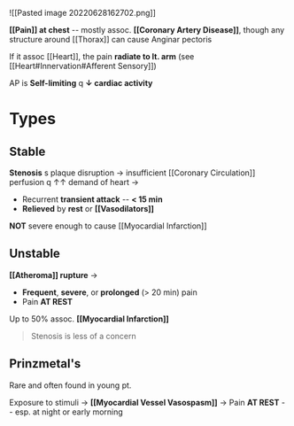![[Pasted image 20220628162702.png]]

**[[Pain]] at chest** -- mostly assoc. **[[Coronary Artery Disease]]**, though any structure around [[Thorax]] can cause Anginar pectoris

If it assoc [[Heart]], the pain **radiate to lt. arm** (see [[Heart#Innervation#Afferent Sensory]])

AP is **Self-limiting** q **↓ cardiac activity**

# Types
## Stable
**Stenosis** s plaque disruption → insufficient [[Coronary Circulation]] perfusion q ↑↑ demand of heart →
- Recurrent **transient attack** -- **< 15 min**
- **Relieved** by **rest** or **[[Vasodilators]]**

**NOT** severe enough to cause [[Myocardial Infarction]]

## Unstable
**[[Atheroma]] rupture** →
- **Frequent**, **severe**, or **prolonged** (> 20 min) pain
- Pain **AT REST**

Up to 50% assoc. **[[Myocardial Infarction]]**

> Stenosis is less of a concern 

## Prinzmetal's
Rare and often found in young pt.

Exposure to stimuli → **[[Myocardial Vessel Vasospasm]]** → Pain **AT REST** -- esp. at night or early morning